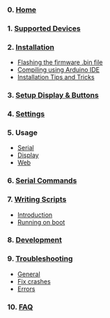 
### 0. [Home](https://github.com/spacehuhn/esp8266_deauther/wiki)

### 1. [Supported Devices](https://github.com/spacehuhn/esp8266_deauther/wiki/Supported-Devices)

### 2. [Installation](https://github.com/spacehuhn/esp8266_deauther/wiki/Installation)
- [Flashing the firmware .bin file](https://github.com/spacehuhn/esp8266_deauther/wiki/Installation#flashing-the-firmware-bin-file)
- [Compiling using Arduino IDE](https://github.com/spacehuhn/esp8266_deauther/wiki/Installation#compiling-using-arduino-ide)
- [Installation Tips and Tricks](https://github.com/spacehuhn/esp8266_deauther/wiki/Installation#installation-tips-and-tricks)

### 3. [Setup Display & Buttons](https://github.com/spacehuhn/esp8266_deauther/wiki/Setup-Display-&-Buttons)

### 4. [Settings](https://github.com/spacehuhn/esp8266_deauther/blob/master/settings.md)

### 5. Usage
- [Serial](https://github.com/spacehuhn/esp8266_deauther/wiki/Serial-Usage)
- [Display]()
- [Web]()

### 6. [Serial Commands](https://github.com/spacehuhn/esp8266_deauther/wiki/Serial-Commands)

### 7. [Writing Scripts](https://github.com/spacehuhn/esp8266_deauther/wiki/Writing-Scripts)
- [Introduction](https://github.com/spacehuhn/esp8266_deauther/wiki/Writing-Scripts#introduction)
- [Running on boot](https://github.com/spacehuhn/esp8266_deauther/wiki/Writing-Scripts#running-on-boot)

### 8. [Development](https://github.com/spacehuhn/esp8266_deauther/wiki/Development)

### 9. [Troubleshooting](https://github.com/spacehuhn/esp8266_deauther/wiki/Troubleshooting)
- [General](https://github.com/spacehuhn/esp8266_deauther/wiki/Troubleshooting#general)
- [Fix crashes](https://github.com/spacehuhn/esp8266_deauther/wiki/Troubleshooting#fix-crashes)
- [Errors](https://github.com/spacehuhn/esp8266_deauther/wiki/Troubleshooting#errors)

### 10. [FAQ](https://github.com/spacehuhn/esp8266_deauther/wiki/FAQ) 